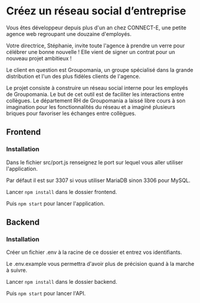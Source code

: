 # Créez un réseau social d’entreprise

Vous êtes développeur depuis plus d'un an chez CONNECT-E, une petite agence web regroupant une douzaine d'employés.

Votre directrice, Stéphanie, invite toute l'agence à prendre un verre pour célébrer une bonne nouvelle ! Elle vient de signer un contrat pour un nouveau projet ambitieux !

Le client en question est Groupomania, un groupe spécialisé dans la grande distribution et l'un des plus fidèles clients de l'agence.

Le projet consiste à construire un réseau social interne pour les employés de Groupomania. Le but de cet outil est de faciliter les interactions entre collègues. Le département RH de Groupomania a laissé libre cours à son imagination pour les fonctionnalités du réseau et a imaginé plusieurs briques pour favoriser les échanges entre collègues.

## Frontend

### Installation

Dans le fichier src/port.js renseignez le port sur lequel vous aller utiliser l'application.

Par défaut il est sur 3307 si vous utiliser MariaDB sinon 3306 pour MySQL.

Lancer `npm install` dans le dossier frontend.

Puis `npm start` pour lancer l'application.

## Backend

### Installation

Créer un fichier .env à la racine de ce dossier et entrez vos identifiants.

Le .env.example vous permettra d'avoir plus de précision quand à la marche à suivre.

Lancer `npm install` dans le dossier backend.

Puis `npm start` pour lancer l'API.
